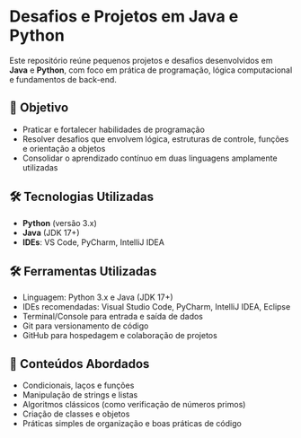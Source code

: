 # Desafios e Projetos em Java e Python

Este repositório reúne pequenos projetos e desafios desenvolvidos em **Java** e **Python**, com foco em prática de programação, lógica computacional e fundamentos de back-end.

## 🧠 Objetivo

- Praticar e fortalecer habilidades de programação
- Resolver desafios que envolvem lógica, estruturas de controle, funções e orientação a objetos
- Consolidar o aprendizado contínuo em duas linguagens amplamente utilizadas

## 🛠️ Tecnologias Utilizadas

- **Python** (versão 3.x)
- **Java** (JDK 17+)
- **IDEs**: VS Code, PyCharm, IntelliJ IDEA

## 🛠️ Ferramentas Utilizadas

- Linguagem: Python 3.x e Java (JDK 17+)  
- IDEs recomendadas: Visual Studio Code, PyCharm, IntelliJ IDEA, Eclipse  
- Terminal/Console para entrada e saída de dados  
- Git para versionamento de código  
- GitHub para hospedagem e colaboração de projetos

## 📌 Conteúdos Abordados

- Condicionais, laços e funções
- Manipulação de strings e listas
- Algoritmos clássicos (como verificação de números primos)
- Criação de classes e objetos
- Práticas simples de organização e boas práticas de código
